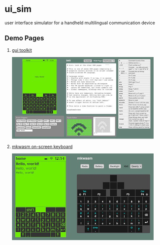 # ui_sim

user interface simulator for a handheld multilingual communication device


## Demo Pages

1. [gui toolkit](https://samblenny.github.io/ui_sim/www/)

   [![gui toolkit](img/gui_toolkit.jpg)](https://samblenny.github.io/ui_sim/www/)

2. [mkwasm on-screen keyboard](https://samblenny.github.io/ui_sim/mkwasm/www/)

   [![mkwasm on-screen keyboard](img/mkwasm.jpg)](https://samblenny.github.io/ui_sim/mkwasm/www/)
